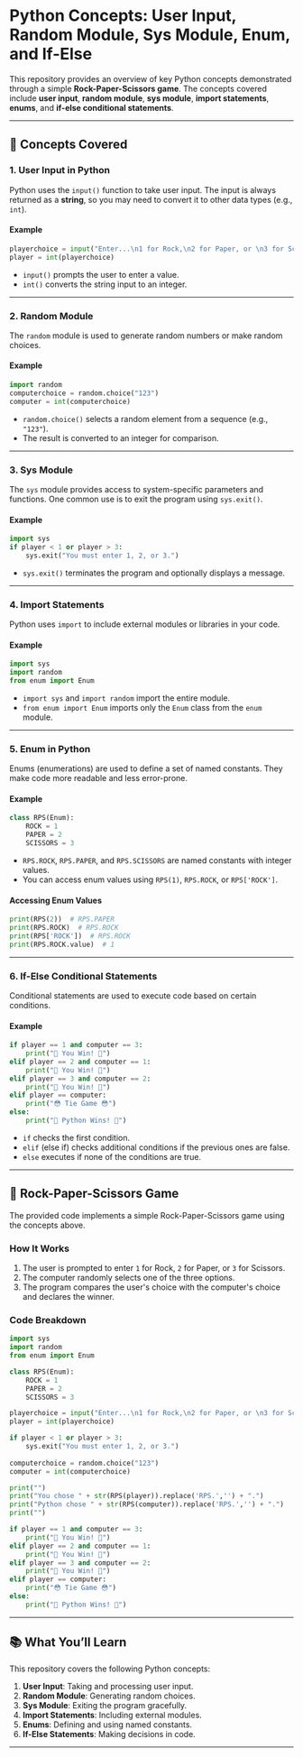 
# **Python Concepts: User Input, Random Module, Sys Module, Enum, and If-Else**  
This repository provides an overview of key Python concepts demonstrated through a simple **Rock-Paper-Scissors game**. The concepts covered include **user input**, **random module**, **sys module**, **import statements**, **enums**, and **if-else conditional statements**.  

---

## **📜 Concepts Covered**  

### **1. User Input in Python**  
Python uses the `input()` function to take user input. The input is always returned as a **string**, so you may need to convert it to other data types (e.g., `int`).  

#### **Example**  
```python
playerchoice = input("Enter...\n1 for Rock,\n2 for Paper, or \n3 for Scissors:\n\n")
player = int(playerchoice)
```  

- `input()` prompts the user to enter a value.  
- `int()` converts the string input to an integer.  

---

### **2. Random Module**  
The `random` module is used to generate random numbers or make random choices.  

#### **Example**  
```python
import random
computerchoice = random.choice("123")
computer = int(computerchoice)
```  

- `random.choice()` selects a random element from a sequence (e.g., `"123"`).  
- The result is converted to an integer for comparison.  

---

### **3. Sys Module**  
The `sys` module provides access to system-specific parameters and functions. One common use is to exit the program using `sys.exit()`.  

#### **Example**  
```python
import sys
if player < 1 or player > 3:
    sys.exit("You must enter 1, 2, or 3.")
```  

- `sys.exit()` terminates the program and optionally displays a message.  

---

### **4. Import Statements**  
Python uses `import` to include external modules or libraries in your code.  

#### **Example**  
```python
import sys
import random
from enum import Enum
```  

- `import sys` and `import random` import the entire module.  
- `from enum import Enum` imports only the `Enum` class from the `enum` module.  

---

### **5. Enum in Python**  
Enums (enumerations) are used to define a set of named constants. They make code more readable and less error-prone.  

#### **Example**  
```python
class RPS(Enum):
    ROCK = 1
    PAPER = 2
    SCISSORS = 3
```  

- `RPS.ROCK`, `RPS.PAPER`, and `RPS.SCISSORS` are named constants with integer values.  
- You can access enum values using `RPS(1)`, `RPS.ROCK`, or `RPS['ROCK']`.  

#### **Accessing Enum Values**  
```python
print(RPS(2))  # RPS.PAPER
print(RPS.ROCK)  # RPS.ROCK
print(RPS['ROCK'])  # RPS.ROCK
print(RPS.ROCK.value)  # 1
```  

---

### **6. If-Else Conditional Statements**  
Conditional statements are used to execute code based on certain conditions.  

#### **Example**  
```python
if player == 1 and computer == 3:
    print("🎉 You Win! 🎉")
elif player == 2 and computer == 1:
    print("🎉 You Win! 🎉")
elif player == 3 and computer == 2:
    print("🎉 You Win! 🎉")
elif player == computer:
    print("😳 Tie Game 😳")
else:
    print("🐍 Python Wins! 🐍")
```  

- `if` checks the first condition.  
- `elif` (else if) checks additional conditions if the previous ones are false.  
- `else` executes if none of the conditions are true.  

---

## **🚀 Rock-Paper-Scissors Game**  
The provided code implements a simple Rock-Paper-Scissors game using the concepts above.  

### **How It Works**  
1. The user is prompted to enter `1` for Rock, `2` for Paper, or `3` for Scissors.  
2. The computer randomly selects one of the three options.  
3. The program compares the user's choice with the computer's choice and declares the winner.  

### **Code Breakdown**  
```python
import sys
import random
from enum import Enum

class RPS(Enum):
    ROCK = 1
    PAPER = 2
    SCISSORS = 3

playerchoice = input("Enter...\n1 for Rock,\n2 for Paper, or \n3 for Scissors:\n\n")
player = int(playerchoice)

if player < 1 or player > 3:
    sys.exit("You must enter 1, 2, or 3.")
    
computerchoice = random.choice("123")
computer = int(computerchoice)

print("")
print("You chose " + str(RPS(player)).replace('RPS.','') + ".")
print("Python chose " + str(RPS(computer)).replace('RPS.','') + ".")
print("")

if player == 1 and computer == 3:
    print("🎉 You Win! 🎉")
elif player == 2 and computer == 1:
    print("🎉 You Win! 🎉")
elif player == 3 and computer == 2:
    print("🎉 You Win! 🎉")
elif player == computer:
    print("😳 Tie Game 😳")
else:
    print("🐍 Python Wins! 🐍")
```  

---

## **📚 What You’ll Learn**  
This repository covers the following Python concepts:  
1. **User Input**: Taking and processing user input.  
2. **Random Module**: Generating random choices.  
3. **Sys Module**: Exiting the program gracefully.  
4. **Import Statements**: Including external modules.  
5. **Enums**: Defining and using named constants.  
6. **If-Else Statements**: Making decisions in code.  

---
